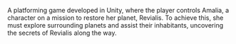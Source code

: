 A platforming game developed in Unity, where the player controls Amalia, a character on a mission to restore her planet, Revialis. To achieve this, she must explore surrounding planets and assist their inhabitants, uncovering the secrets of Revialis along the way.
